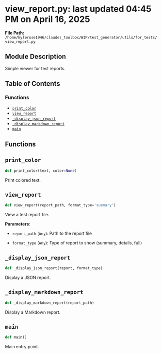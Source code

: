 # view_report.py: last updated 04:45 PM on April 16, 2025

**File Path:** `/home/kylerose1946/claudes_toolbox/WIP/test_generator/utils/for_tests/view_report.py`

## Module Description

Simple viewer for test reports.

## Table of Contents

### Functions

- [`print_color`](#print_color)
- [`view_report`](#view_report)
- [`_display_json_report`](#_display_json_report)
- [`_display_markdown_report`](#_display_markdown_report)
- [`main`](#main)

## Functions

## `print_color`

```python
def print_color(text, color=None)
```

Print colored text.

## `view_report`

```python
def view_report(report_path, format_type='summary')
```

View a test report file.

**Parameters:**

- `report_path` (`Any`): Path to the report file

- `format_type` (`Any`): Type of report to show (summary, details, full)

## `_display_json_report`

```python
def _display_json_report(report, format_type)
```

Display a JSON report.

## `_display_markdown_report`

```python
def _display_markdown_report(report_path)
```

Display a Markdown report.

## `main`

```python
def main()
```

Main entry point.

